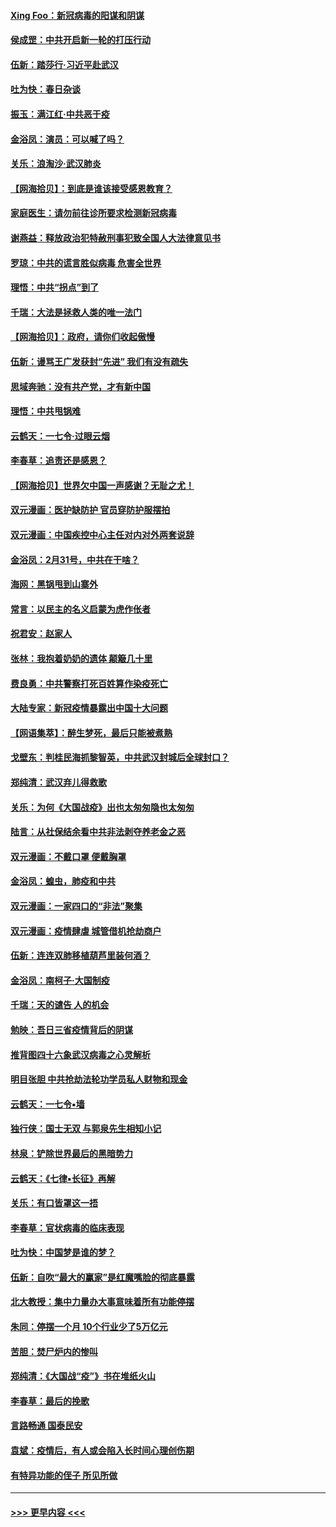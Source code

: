 #### [Xing Foo：新冠病毒的阳谋和阴谋](../pages/nsc993/n11936086.md?t=03131202) 
#### [侯成罡：中共开启新一轮的打压行动](../pages/nsc993/n11935730.md?t=03131202) 
#### [伍新：踏莎行‧习近平赴武汉](../pages/nsc993/n11935157.md?t=03131202) 
#### [吐为快：春日杂谈](../pages/nsc993/n11934776.md?t=03131202) 
#### [振玉：满江红‧中共恶于疫](../pages/nsc993/n11934647.md?t=03131202) 
#### [金浴凤：演员：可以喊了吗？](../pages/nsc993/n11934602.md?t=03131202) 
#### [关乐：浪淘沙·武汉肺炎](../pages/nsc993/n11931792.md?t=03131202) 
#### [【网海拾贝】：到底是谁该接受感恩教育？](../pages/nsc993/n11931552.md?t=03131202) 
#### [家庭医生：请勿前往诊所要求检测新冠病毒](../pages/nsc993/n11929190.md?t=03131202) 
#### [谢燕益：释放政治犯特赦刑事犯致全国人大法律意见书](../pages/nsc993/n11928978.md?t=03131202) 
#### [罗琼：中共的谎言胜似病毒 危害全世界](../pages/nsc993/n11922636.md?t=03131202) 
#### [理悟：中共“拐点”到了](../pages/nsc993/n11928496.md?t=03131202) 
#### [千瑞：大法是拯救人类的唯一法门](../pages/nsc993/n11927637.md?t=03131202) 
#### [【网海拾贝】：政府，请你们收起傲慢](../pages/nsc993/n11926932.md?t=03131202) 
#### [伍新：谩骂王广发获封“先进” 我们有没有疏失](../pages/nsc993/n11926101.md?t=03131202) 
#### [思域奔驰：没有共产党，才有新中国](../pages/nsc993/n11926058.md?t=03131202) 
#### [理悟：中共甩锅难](../pages/nsc993/n11925355.md?t=03131202) 
#### [云鹤天：一七令·过眼云烟](../pages/nsc993/n11925284.md?t=03131202) 
#### [李春草：追责还是感恩？](../pages/nsc993/n11925274.md?t=03131202) 
#### [【网海拾贝】世界欠中国一声感谢？无耻之尤！](../pages/nsc993/n11925239.md?t=03131202) 
#### [双元漫画：医护缺防护 官员穿防护服摆拍](../pages/nsc993/n11923899.md?t=03131202) 
#### [双元漫画：中国疾控中心主任对内对外两套说辞](../pages/nsc993/n11921994.md?t=03131202) 
#### [金浴凤：2月31号，中共在干啥？](../pages/nsc993/n11922706.md?t=03131202) 
#### [海网：黑锅甩到山寨外](../pages/nsc993/n11922688.md?t=03131202) 
#### [常言：以民主的名义启蒙为虎作伥者](../pages/nsc993/n11922217.md?t=03131202) 
#### [祝君安：赵家人](../pages/nsc993/n11922209.md?t=03131202) 
#### [张林：我抱着奶奶的遗体 颠簸几十里](../pages/nsc993/n11920945.md?t=03131202) 
#### [费良勇：中共警察打死百姓算作染疫死亡](../pages/nsc993/n11919264.md?t=03131202) 
#### [大陆专家：新冠疫情暴露出中国十大问题](../pages/nsc993/n11919187.md?t=03131202) 
#### [【网语集萃】：醉生梦死，最后只能被煮熟](../pages/nsc993/n11918994.md?t=03131202) 
#### [戈壁东：判桂民海抓黎智英，中共武汉封城后全球封口？](../pages/nsc993/n11917982.md?t=03131202) 
#### [郑纯清：武汉弃儿得救歌](../pages/nsc993/n11917881.md?t=03131202) 
#### [关乐：为何《大国战疫》出也太匆匆隐也太匆匆](../pages/nsc993/n11917792.md?t=03131202) 
#### [陆言：从社保结余看中共非法剥夺养老金之恶](../pages/nsc993/n11917084.md?t=03131202) 
#### [双元漫画：不戴口罩 便戴胸罩](../pages/nsc993/n11916447.md?t=03131202) 
#### [金浴凤：蝗虫，肺疫和中共](../pages/nsc993/n11916904.md?t=03131202) 
#### [双元漫画：一家四口的“非法”聚集](../pages/nsc993/n11916378.md?t=03131202) 
#### [双元漫画：疫情肆虐 城管借机抢劫商户](../pages/nsc993/n11916310.md?t=03131202) 
#### [伍新：连连双肺移植葫芦里装何酒？](../pages/nsc993/n11913667.md?t=03131202) 
#### [金浴凤：南柯子·大国制疫](../pages/nsc993/n11913657.md?t=03131202) 
#### [千瑞：天的谴告  人的机会](../pages/nsc993/n11913309.md?t=03131202) 
#### [勉映：吾日三省疫情背后的阴谋](../pages/nsc993/n11913079.md?t=03131202) 
#### [推背图四十六象武汉病毒之心灵解析](../pages/nsc993/n11911761.md?t=03131202) 
#### [明目张胆 中共抢劫法轮功学员私人财物和现金](../pages/nsc993/n11910262.md?t=03131202) 
#### [云鹤天：一七令▪墙](../pages/nsc993/n11910627.md?t=03131202) 
#### [独行侠：国士无双 与郭泉先生相知小记](../pages/nsc993/n11910613.md?t=03131202) 
#### [林泉：铲除世界最后的黑暗势力](../pages/nsc993/n11909320.md?t=03131202) 
#### [云鹤天：《七律▪长征》再解](../pages/nsc993/n11909327.md?t=03131202) 
#### [关乐：有口皆罩这一捂](../pages/nsc993/n11908393.md?t=03131202) 
#### [李春草：官状病毒的临床表现](../pages/nsc993/n11908339.md?t=03131202) 
#### [吐为快：中国梦是谁的梦？](../pages/nsc993/n11906564.md?t=03131202) 
#### [伍新：自吹“最大的赢家”是红魔嘴脸的彻底暴露](../pages/nsc993/n11906407.md?t=03131202) 
#### [北大教授：集中力量办大事意味着所有功能停摆](../pages/nsc993/n11904800.md?t=03131202) 
#### [朱同：停摆一个月 10个行业少了5万亿元](../pages/nsc993/n11904498.md?t=03131202) 
#### [苦胆：焚尸炉内的惨叫](../pages/nsc993/n11904479.md?t=03131202) 
#### [郑纯清：《大国战“疫”》书在堆纸火山](../pages/nsc993/n11904450.md?t=03131202) 
#### [李春草：最后的挽歌](../pages/nsc993/n11904441.md?t=03131202) 
#### [言路畅通 国泰民安](../pages/nsc993/n11904222.md?t=03131202) 
#### [袁斌：疫情后，有人或会陷入长时间心理创伤期](../pages/nsc993/n11901514.md?t=03131202) 
#### [有特异功能的侄子 所见所做](../pages/nsc993/n11901154.md?t=03131202) 

----
#### [ >>> 更早内容 <<< ](../indexes/nsc993-earlier.md)
